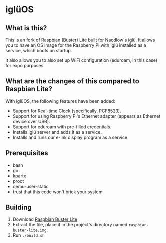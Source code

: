 # iglüOS

## What is this?

This is an fork of Raspbian (Buster) Lite built for Nacdlow's iglü. It allows
you to have an OS image for the Raspberry Pi with iglü installed as a service,
which boots on startup.

It also allows you to also set up WiFi configuration (eduroam, in this case)
for expo purposes.

## What are the changes of this compared to Raspbian Lite?

With iglüOS, the following features have been added:

- Support for Real-time Clock (specifically, PCF8523).
- Support for using Raspberry Pi's Ethernet adapter (appears as Ethernet device
  over USB).
- Support for eduroam with pre-filled credentials.
- Installs iglü server and adds it as a service.
- Installs and runs our e-ink display program as a service.

## Prerequisites

- bash
- go
- kpartx
- proot
- qemu-user-static
- trust that this code won't brick your system

## Building

1. Download [Raspbian Buster Lite](https://www.raspberrypi.org/downloads/raspbian/)
2. Extract the file, place it in the project's directory named
   `raspbian-buster-lite.img`.
3. Run `./build.sh`


